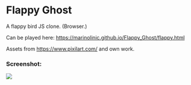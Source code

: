 # Flappy Ghost
A flappy bird JS clone. (Browser.)

Can be played here: https://marinolinic.github.io/Flappy_Ghost/flappy.html

Assets from https://www.pixilart.com/ and own work.

### Screenshot:
![](https://i.imgur.com/yUO8Gok.png)

